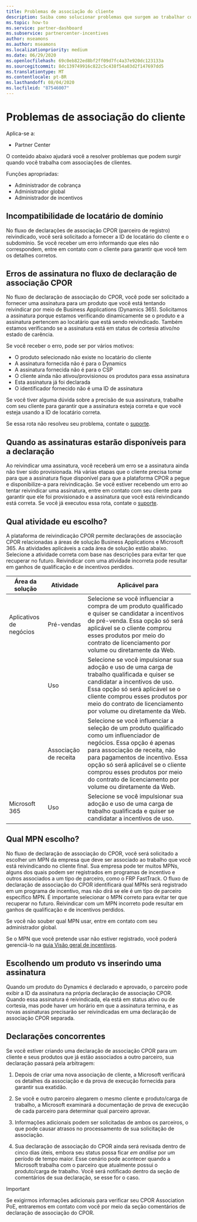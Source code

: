 ```yaml
---
title: Problemas de associação do cliente
description: Saiba como solucionar problemas que surgem ao trabalhar com associações de cliente reivindicadas de CPOR (parceiro de registro).
ms.topic: how-to
ms.service: partner-dashboard
ms.subservice: partnercenter-incentives
author: mseamons
ms.author: mseamons
ms.localizationpriority: medium
ms.date: 06/29/2020
ms.openlocfilehash: 69c0eb822ed8bf2ff09d7fc4a37e920dc123133a
ms.sourcegitcommit: 8dc139749916c822c5c438f54a03d2f147697dd5
ms.translationtype: MT
ms.contentlocale: pt-BR
ms.lasthandoff: 08/04/2020
ms.locfileid: "87546007"
---
```

# <a name="customer-association-issues"></a>Problemas de associação do cliente

Aplica-se a:

- Partner Center

O conteúdo abaixo ajudará você a resolver problemas que podem surgir quando você trabalha com associações de clientes.

Funções apropriadas:

- Administrador de cobrança
- Administrador global
- Administrador de incentivos

## <a name="domain-tenant-mismatch"></a>Incompatibilidade de locatário de domínio

No fluxo de declarações de associação CPOR (parceiro de registro) reivindicado, você será solicitado a fornecer a ID de locatário do cliente e o subdomínio. Se você receber um erro informando que eles não correspondem, entre em contato com o cliente para garantir que você tem os detalhes corretos.

## <a name="subscription-errors-in-the-cpor-association-claim-flow"></a>Erros de assinatura no fluxo de declaração de associação CPOR

No fluxo de declaração de associação do CPOR, você pode ser solicitado a fornecer uma assinatura para um produto que você está tentando reivindicar por meio de Business Applications (Dynamics 365). Solicitamos a assinatura porque estamos verificando dinamicamente se o produto e a assinatura pertencem ao locatário que está sendo reivindicado. Também estamos verificando se a assinatura está em status de cortesia ativo/no estado de carência.

Se você receber o erro, pode ser por vários motivos:

- O produto selecionado não existe no locatário do cliente
- A assinatura fornecida não é para o Dynamics
- A assinatura fornecida não é para o CSP
- O cliente ainda não ativou/provisionou os produtos para essa assinatura
- Esta assinatura já foi declarada
- O identificador fornecido não é uma ID de assinatura

Se você tiver alguma dúvida sobre a precisão de sua assinatura, trabalhe com seu cliente para garantir que a assinatura esteja correta e que você esteja usando a ID de locatário correta.

Se essa rota não resolveu seu problema, contate o [suporte](https://partner.microsoft.com/dashboard/support/incentives/servicerequests?category=incentives).

## <a name="when-subscriptions-will-be-available-to-claim"></a>Quando as assinaturas estarão disponíveis para a declaração

Ao reivindicar uma assinatura, você receberá um erro se a assinatura ainda não tiver sido provisionada. Há várias etapas que o cliente precisa tomar para que a assinatura fique disponível para que a plataforma CPOR a pegue e disponibilize-a para reivindicação. Se você estiver recebendo um erro ao tentar reivindicar uma assinatura, entre em contato com seu cliente para garantir que ele foi provisionado e a assinatura que você está reivindicando está correta. Se você já executou essa rota, contate o [suporte](https://partner.microsoft.com/dashboard/support/incentives/servicerequests?category=incentives).

## <a name="which-activity-do-i-choose"></a>Qual atividade eu escolho?

A plataforma de reivindicação CPOR permite declarações de associação CPOR relacionadas a áreas de solução Business Applications e Microsoft 365. As atividades aplicáveis a cada área de solução estão abaixo. Selecione a atividade correta com base nas descrições para evitar ter que recuperar no futuro. Reivindicar com uma atividade incorreta pode resultar em ganhos de qualificação e de incentivos perdidos.


| Área da solução | Atividade | Aplicável para |
| ------ | ----------- | ----------- |
| Aplicativos de negócios      | Pré-vendas   | Selecione se você influenciar a compra de um produto qualificado e quiser se candidatar a incentivos de pré-venda. Essa opção só será aplicável se o cliente comprou esses produtos por meio do contrato de licenciamento por volume ou diretamente da Web. |
|    |  Uso  | Selecione se você impulsionar sua adoção e uso de uma carga de trabalho qualificada e quiser se candidatar a incentivos de uso. Essa opção só será aplicável se o cliente comprou esses produtos por meio do contrato de licenciamento por volume ou diretamente da Web. |
|    | Associação de receita   | Selecione se você influenciar a seleção de um produto qualificado como um influenciador de negócios. Essa opção é apenas para associação de receita, não para pagamentos de incentivo. Essa opção só será aplicável se o cliente comprou esses produtos por meio do contrato de licenciamento por volume ou diretamente da Web.   |
| Microsoft 365   | Uso   | Selecione se você impulsionar sua adoção e uso de uma carga de trabalho qualificada e quiser se candidatar a incentivos de uso. |

## <a name="which-mpn-do-i-choose"></a>Qual MPN escolho?

No fluxo de declaração de associação do CPOR, você será solicitado a escolher um MPN da empresa que deve ser associado ao trabalho que você está reivindicando no cliente final. Sua empresa pode ter muitos MPNs, alguns dos quais podem ser registrados em programas de incentivo e outros associados a um tipo de parceiro, como o FRP FastTrack. O fluxo de declaração de associação do CPOR identificará qual MPNs será registrado em um programa de incentivo, mas não dirá se ele é um tipo de parceiro específico MPN. É importante selecionar o MPN correto para evitar ter que recuperar no futuro. Reivindicar com um MPN incorreto pode resultar em ganhos de qualificação e de incentivos perdidos.

Se você não souber qual MPN usar, entre em contato com seu administrador global.

Se o MPN que você pretende usar não estiver registrado, você poderá gerenciá-lo na [guia Visão geral de incentivos](https://partner.microsoft.com/dashboard/incentives/enrollment/summary).

## <a name="choosing-a-product-vs-entering-a-subscription"></a>Escolhendo um produto vs inserindo uma assinatura

Quando um produto do Dynamics é declarado e aprovado, o parceiro pode exibir a ID da assinatura na própria declaração de associação CPOR. Quando essa assinatura é reivindicada, ela está em status ativo ou de cortesia, mas pode haver um horário em que a assinatura termina, e as novas assinaturas precisarão ser reivindicadas em uma declaração de associação CPOR separada.

## <a name="competing-claims"></a>Declarações concorrentes

Se você estiver criando uma declaração de associação CPOR para um cliente e seus produtos que já estão associados a outro parceiro, sua declaração passará pela arbitragem:

1. Depois de criar uma nova associação de cliente, a Microsoft verificará os detalhes da associação e da prova de execução fornecida para garantir sua exatidão.

2. Se você e outro parceiro alegarem o mesmo cliente e produto/carga de trabalho, a Microsoft examinará a documentação de prova de execução de cada parceiro para determinar qual parceiro aprovar.

3. Informações adicionais podem ser solicitadas de ambos os parceiros, o que pode causar atrasos no processamento de sua solicitação de associação.

4. Sua declaração de associação do CPOR ainda será revisada dentro de cinco dias úteis, embora seu status possa ficar _em análise_ por um período de tempo maior. Esse cenário pode acontecer quando a Microsoft trabalha com o parceiro que atualmente possui o produto/carga de trabalho. Você será notificado dentro da seção de comentários de sua declaração, se esse for o caso. 

>[!IMPORTANT]
>Se exigirmos informações adicionais para verificar seu CPOR Association PoE, entraremos em contato com você por meio da seção comentários de declaração de associação do CPOR.
